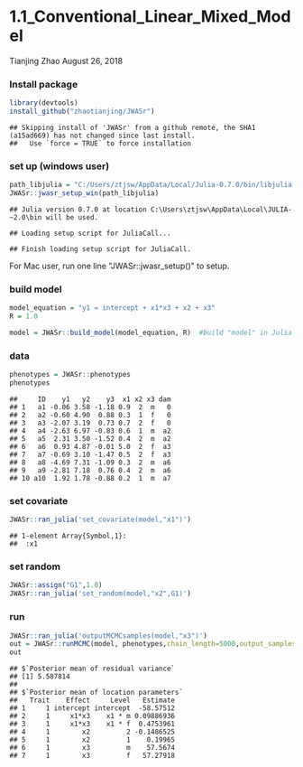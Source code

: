 1.1\_Conventional\_Linear\_Mixed\_Model
================
Tianjing Zhao
August 26, 2018

### Install package

``` r
library(devtools)
install_github("zhaotianjing/JWASr")
```

    ## Skipping install of 'JWASr' from a github remote, the SHA1 (a15ad669) has not changed since last install.
    ##   Use `force = TRUE` to force installation

### set up (windows user)

``` r
path_libjulia = "C:/Users/ztjsw/AppData/Local/Julia-0.7.0/bin/libjulia.dll"
JWASr::jwasr_setup_win(path_libjulia)
```

    ## Julia version 0.7.0 at location C:\Users\ztjsw\AppData\Local\JULIA-~2.0\bin will be used.

    ## Loading setup script for JuliaCall...

    ## Finish loading setup script for JuliaCall.

For Mac user, run one line "JWASr::jwasr\_setup()" to setup.

### build model

``` r
model_equation = "y1 = intercept + x1*x3 + x2 + x3"
R = 1.0

model = JWASr::build_model(model_equation, R)  #build "model" in Julia
```

### data

``` r
phenotypes = JWASr::phenotypes
phenotypes
```

    ##     ID    y1   y2    y3  x1 x2 x3 dam
    ## 1   a1 -0.06 3.58 -1.18 0.9  2  m   0
    ## 2   a2 -0.60 4.90  0.88 0.3  1  f   0
    ## 3   a3 -2.07 3.19  0.73 0.7  2  f   0
    ## 4   a4 -2.63 6.97 -0.83 0.6  1  m  a2
    ## 5   a5  2.31 3.50 -1.52 0.4  2  m  a2
    ## 6   a6  0.93 4.87 -0.01 5.0  2  f  a3
    ## 7   a7 -0.69 3.10 -1.47 0.5  2  f  a3
    ## 8   a8 -4.69 7.31 -1.09 0.3  2  m  a6
    ## 9   a9 -2.81 7.18  0.76 0.4  2  m  a6
    ## 10 a10  1.92 1.78 -0.88 0.2  1  m  a7

### set covariate

``` r
JWASr::ran_julia('set_covariate(model,"x1")')
```

    ## 1-element Array{Symbol,1}:
    ##  :x1

### set random

``` r
JWASr::assign("G1",1.0)
JWASr::ran_julia('set_random(model,"x2",G1)')
```

### run

``` r
JWASr::ran_julia('outputMCMCsamples(model,"x3")')
out = JWASr::runMCMC(model, phenotypes,chain_length=5000,output_samples_frequency=100)
out
```

    ## $`Posterior mean of residual variance`
    ## [1] 5.587814
    ## 
    ## $`Posterior mean of location parameters`
    ##   Trait    Effect     Level   Estimate
    ## 1     1 intercept intercept  -58.57512
    ## 2     1     x1*x3    x1 * m 0.09886936
    ## 3     1     x1*x3    x1 * f  0.4753961
    ## 4     1        x2         2 -0.1486525
    ## 5     1        x2         1    0.19965
    ## 6     1        x3         m    57.5674
    ## 7     1        x3         f   57.27918
